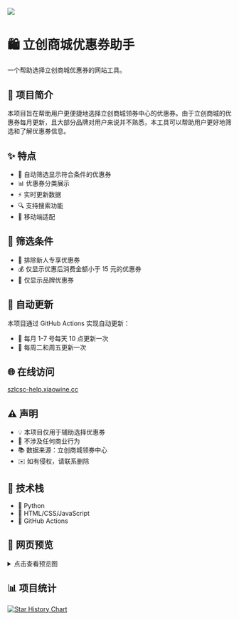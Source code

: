 ## ![](https://socialify.git.ci/xiaowine/szlcsc-help/image?description=1&descriptionEditable=一个帮助选择立创商城优惠券的网站工具&language=1&name=1&owner=1&theme=Auto)

# 🛍️ 立创商城优惠券助手

一个帮助选择立创商城优惠券的网站工具。

## 📝 项目简介

本项目旨在帮助用户更便捷地选择立创商城领券中心的优惠券。由于立创商城的优惠券每月更新，且大部分品牌对用户来说并不熟悉，本工具可以帮助用户更好地筛选和了解优惠券信息。

## ✨ 特点

- 🔄 自动筛选显示符合条件的优惠券
- 📊 优惠券分类展示
- ⚡ 实时更新数据
- 🔍 支持搜索功能
- 📱 移动端适配

## 🎯 筛选条件

- 🚫 排除新人专享优惠券
- 💰 仅显示优惠后消费金额小于 15 元的优惠券
- 🏢 仅显示品牌优惠券

## 🤖 自动更新

本项目通过 GitHub Actions 实现自动更新：

- 📅 每月 1-7 号每天 10 点更新一次
- 🔄 每周二和周五更新一次

## 🌐 在线访问

[szlcsc-help.xiaowine.cc](https://szlcsc-help.xiaowine.cc/)

## ⚠️ 声明

- 💡 本项目仅用于辅助选择优惠券
- 🤝 不涉及任何商业行为
- 📚 数据来源：立创商城领券中心
- ✉️ 如有侵权，请联系删除

## 🔧 技术栈

- 🐍 Python
- 🎨 HTML/CSS/JavaScript
- 🔄 GitHub Actions

## 📱 网页预览

<details>
<summary>点击查看预览图</summary>

![网页预览1](/pic/preview1.png)
![网页预览2](/pic/preview2.png)

</details>

## 📊 项目统计

[![Star History Chart](https://api.star-history.com/svg?repos=xiaowine/szlcsc-help&type=Timeline)](https://star-history.com/#xiaowine/szlcsc-help&Timeline)
